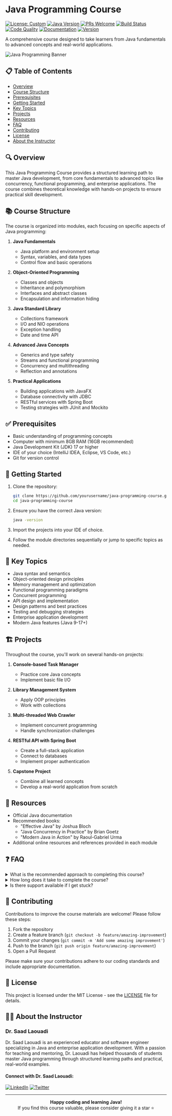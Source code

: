# Java Programming Course

[![License: Custom](https://img.shields.io/badge/License-Custom-orange.svg)](LICENSE)
[![Java Version](https://img.shields.io/badge/java-21%2B-blue)](https://www.oracle.com/java/technologies/downloads/#java21)
[![PRs Welcome](https://img.shields.io/badge/PRs-welcome-brightgreen.svg)](http://makeapullrequest.com)
[![Build Status](https://img.shields.io/badge/build-passing-success)](https://github.com/dr-saad-la/Java-programming.git)
[![Code Quality](https://img.shields.io/badge/code%20quality-A-brightgreen)](https://github.com/dr-saad-la/Java-programming.git)
[![Documentation](https://img.shields.io/badge/docs-latest-informational)](https://github.com/dr-saad-la/Java-programming.git/wiki)
[![Version](https://img.shields.io/badge/version-1.0.0-blueviolet)](https://github.com/dr-saad-la/Java-programming.git/releases)

A comprehensive course designed to take learners from Java fundamentals to advanced concepts and real-world applications.

![Java Programming Banner](https://via.placeholder.com/1200x300?text=Java+Programming+Course)

## 📋 Table of Contents

- [Overview](#overview)
- [Course Structure](#course-structure)
- [Prerequisites](#prerequisites)
- [Getting Started](#getting-started)
- [Key Topics](#key-topics)
- [Projects](#projects)
- [Resources](#resources)
- [FAQ](#faq)
- [Contributing](#contributing)
- [License](#license)
- [About the Instructor](#about-the-instructor)

## 🔍 Overview

This Java Programming Course provides a structured learning path to master Java development, from core fundamentals to advanced topics like concurrency, functional programming, and enterprise applications. The course combines theoretical knowledge with hands-on projects to ensure practical skill development.

## 📚 Course Structure

The course is organized into modules, each focusing on specific aspects of Java programming:

1. **Java Fundamentals**
   - Java platform and environment setup
   - Syntax, variables, and data types
   - Control flow and basic operations

2. **Object-Oriented Programming**
   - Classes and objects
   - Inheritance and polymorphism
   - Interfaces and abstract classes
   - Encapsulation and information hiding

3. **Java Standard Library**
   - Collections framework
   - I/O and NIO operations
   - Exception handling
   - Date and time API

4. **Advanced Java Concepts**
   - Generics and type safety
   - Streams and functional programming
   - Concurrency and multithreading
   - Reflection and annotations

5. **Practical Applications**
   - Building applications with JavaFX
   - Database connectivity with JDBC
   - RESTful services with Spring Boot
   - Testing strategies with JUnit and Mockito

## ✅ Prerequisites

- Basic understanding of programming concepts
- Computer with minimum 8GB RAM (16GB recommended)
- Java Development Kit (JDK) 17 or higher
- IDE of your choice (IntelliJ IDEA, Eclipse, VS Code, etc.)
- Git for version control

## 🚀 Getting Started

1. Clone the repository:
   ```bash
   git clone https://github.com/yourusername/java-programming-course.git
   cd java-programming-course
   ```

2. Ensure you have the correct Java version:
   ```bash
   java -version
   ```

3. Import the projects into your IDE of choice.

4. Follow the module directories sequentially or jump to specific topics as needed.

## 📝 Key Topics

- Java syntax and semantics
- Object-oriented design principles
- Memory management and optimization
- Functional programming paradigms
- Concurrent programming
- API design and implementation
- Design patterns and best practices
- Testing and debugging strategies
- Enterprise application development
- Modern Java features (Java 9-17+)

## 🏗️ Projects

Throughout the course, you'll work on several hands-on projects:

1. **Console-based Task Manager**
   - Practice core Java concepts
   - Implement basic file I/O

2. **Library Management System**
   - Apply OOP principles
   - Work with collections

3. **Multi-threaded Web Crawler**
   - Implement concurrent programming
   - Handle synchronization challenges

4. **RESTful API with Spring Boot**
   - Create a full-stack application
   - Connect to databases
   - Implement proper authentication

5. **Capstone Project**
   - Combine all learned concepts
   - Develop a real-world application from scratch

## 📖 Resources

- Official Java documentation
- Recommended books:
  - "Effective Java" by Joshua Bloch
  - "Java Concurrency in Practice" by Brian Goetz
  - "Modern Java in Action" by Raoul-Gabriel Urma
- Additional online resources and references provided in each module

## ❓ FAQ

<details>
<summary>What is the recommended approach to completing this course?</summary>
<p>We recommend following the modules sequentially as each builds upon previous knowledge. Allocate time for both theoretical learning and hands-on practice with the accompanying exercises and projects.</p>
</details>

<details>
<summary>How long does it take to complete the course?</summary>
<p>The course is designed to be completed in approximately 12-16 weeks with 8-10 hours of study per week. However, you can adjust the pace based on your prior experience and available time.</p>
</details>

<details>
<summary>Is there support available if I get stuck?</summary>
<p>Yes! You can open an issue in the repository for technical questions, or reach out to the instructor via the social media links provided below.</p>
</details>

## 👐 Contributing

Contributions to improve the course materials are welcome! Please follow these steps:

1. Fork the repository
2. Create a feature branch (`git checkout -b feature/amazing-improvement`)
3. Commit your changes (`git commit -m 'Add some amazing improvement'`)
4. Push to the branch (`git push origin feature/amazing-improvement`)
5. Open a Pull Request

Please make sure your contributions adhere to our coding standards and include appropriate documentation.

## 📄 License

This project is licensed under the MIT License - see the [LICENSE](LICENSE) file for details.

## 👨‍🏫 About the Instructor

### Dr. Saad Laouadi

Dr. Saad Laouadi is an experienced educator and software engineer specializing in Java and enterprise application development. With a passion for teaching and mentoring, Dr. Laouadi has helped thousands of students master Java programming through structured learning paths and practical, real-world examples.

#### Connect with Dr. Saad Laouadi:

[![LinkedIn](https://img.shields.io/badge/LinkedIn-0077B5?style=for-the-badge&logo=linkedin&logoColor=white)](https://www.linkedin.com/in/saad-laouadi/)
[![Twitter](https://img.shields.io/badge/Twitter-1DA1F2?style=for-the-badge&logo=twitter&logoColor=white)](https://x.com/DrSaadLa)

---

<p align="center">
  <b>Happy coding and learning Java!</b><br>
  If you find this course valuable, please consider giving it a star ⭐️
</p>


